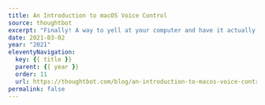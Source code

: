 ```yaml
---
title: An Introduction to macOS Voice Control
source: thoughtbot
excerpt: "Finally! A way to yell at your computer and have it actually listen"
date: 2021-03-02
year: "2021"
eleventyNavigation:
  key: {{ title }}
  parent: {{ year }}
  order: 11
  url: https://thoughtbot.com/blog/an-introduction-to-macos-voice-control
permalink: false
---
```

